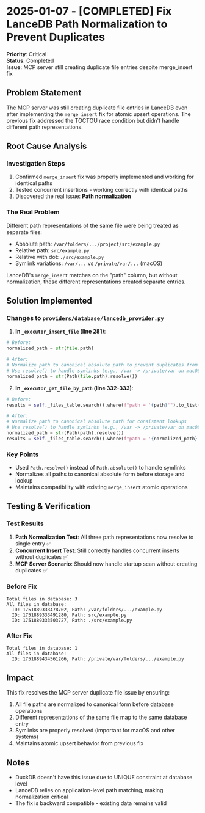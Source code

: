 # 2025-01-07 - [COMPLETED] Fix LanceDB Path Normalization to Prevent Duplicates

**Priority**: Critical  
**Status**: Completed  
**Issue**: MCP server still creating duplicate file entries despite merge_insert fix

## Problem Statement

The MCP server was still creating duplicate file entries in LanceDB even after implementing the `merge_insert` fix for atomic upsert operations. The previous fix addressed the TOCTOU race condition but didn't handle different path representations.

## Root Cause Analysis

### Investigation Steps
1. Confirmed `merge_insert` fix was properly implemented and working for identical paths
2. Tested concurrent insertions - working correctly with identical paths
3. Discovered the real issue: **Path normalization**

### The Real Problem
Different path representations of the same file were being treated as separate files:
- Absolute path: `/var/folders/.../project/src/example.py`
- Relative path: `src/example.py`
- Relative with dot: `./src/example.py`
- Symlink variations: `/var/...` vs `/private/var/...` (macOS)

LanceDB's `merge_insert` matches on the "path" column, but without normalization, these different representations created separate entries.

## Solution Implemented

### Changes to `providers/database/lancedb_provider.py`

1. **In `_executor_insert_file` (line 281)**:
```python
# Before:
normalized_path = str(file.path)

# After:
# Normalize path to canonical absolute path to prevent duplicates from different representations
# Use resolve() to handle symlinks (e.g., /var -> /private/var on macOS)
normalized_path = str(Path(file.path).resolve())
```

2. **In `_executor_get_file_by_path` (line 332-333)**:
```python
# Before:
results = self._files_table.search().where(f"path = '{path}'").to_list()

# After:
# Normalize path to canonical absolute path for consistent lookups
# Use resolve() to handle symlinks (e.g., /var -> /private/var on macOS)
normalized_path = str(Path(path).resolve())
results = self._files_table.search().where(f"path = '{normalized_path}'").to_list()
```

### Key Points
- Used `Path.resolve()` instead of `Path.absolute()` to handle symlinks
- Normalizes all paths to canonical absolute form before storage and lookup
- Maintains compatibility with existing `merge_insert` atomic operations

## Testing & Verification

### Test Results
1. **Path Normalization Test**: All three path representations now resolve to single entry ✅
2. **Concurrent Insert Test**: Still correctly handles concurrent inserts without duplicates ✅
3. **MCP Server Scenario**: Should now handle startup scan without creating duplicates ✅

### Before Fix
```
Total files in database: 3
All files in database:
  ID: 1751889333478702, Path: /var/folders/.../example.py
  ID: 1751889333491280, Path: src/example.py
  ID: 1751889333503727, Path: ./src/example.py
```

### After Fix
```
Total files in database: 1
All files in database:
  ID: 1751889434561266, Path: /private/var/folders/.../example.py
```

## Impact

This fix resolves the MCP server duplicate file issue by ensuring:
1. All file paths are normalized to canonical form before database operations
2. Different representations of the same file map to the same database entry
3. Symlinks are properly resolved (important for macOS and other systems)
4. Maintains atomic upsert behavior from previous fix

## Notes

- DuckDB doesn't have this issue due to UNIQUE constraint at database level
- LanceDB relies on application-level path matching, making normalization critical
- The fix is backward compatible - existing data remains valid